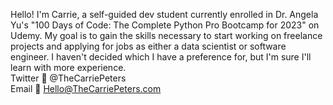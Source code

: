 Hello! I'm Carrie, a self-guided dev student currently enrolled in Dr. Angela Yu's "100 Days of Code: The Complete Python Pro Bootcamp for 2023" on Udemy. My goal is to gain the skills necessary to start working on freelance projects and applying for jobs as either a data scientist or software engineer. I haven't decided which I have a preference for, but I'm sure I'll learn with more experience.
<br>
Twitter 📢 @TheCarriePeters
<br>
Email 📧 Hello@TheCarriePeters.com
